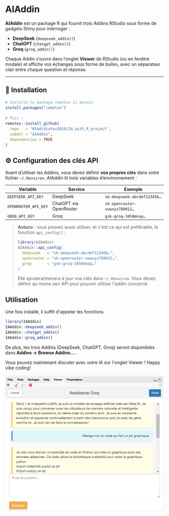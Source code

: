 # AIAddin

**AIAddin** est un package R qui fournit trois Addins RStudio sous forme de gadgets Shiny pour interroger :
- **DeepSeek** (`deepseek_addin()`)
- **ChatGPT** (`chatgpt_addin()`)
- **Groq** (`groq_addin()`)

Chaque Addin s’ouvre dans l’onglet **Viewer** de RStudio (ou en fenêtre modale) et affiche vos échanges sous forme de bulles, avec un séparateur clair entre chaque question et réponse.

---

## 🚀 Installation

```r
# Installe le package remotes si besoin
install.packages("remotes")

# Puis :
remotes::install_github(
  repo   = "Khadidiatou1010/IA_with_R_project",
  subdir = "AIAddin",
  dependencies = TRUE
)
```

## ⚙️ Configuration des clés API

Avant d’utiliser les Addins, vous devez définir **vos propres clés** dans votre fichier `~/.Renviron`. 
AIAddin lit trois variables d’environnement :

| Variable               | Service                | Exemple                                |
|------------------------|------------------------|----------------------------------------|
| `DEEPSEEK_API_KEY`     | DeepSeek               | `sk-deepseek-abcdef123456…`            |
| `OPENROUTER_API_KEY`   | ChatGPT via OpenRouter | `sk-openrouter-uvwxyz789012…`          |
| `GROQ_API_KEY`         | Groq                   | `gsk-groq-3456mnop…`                   |


> **Astuce** : vous pouvez aussi utiliser, et c'est ce qui est préférable, la fonction `api_config()` :
>
> ```r
> library(AIAddin)
> AIAddin::api_config(
>   deepseek   = "sk-deepseek-abcdef123456…",
>   openrouter = "sk-openrouter-uvwxyz789012…",
>   groq       = "gsk-groq-3456mnop…"
> )
> ```
> Elle ajoutera/mènera à jour vos clés dans `~/.Renviron`. Vous devez définir au moins uen API pour pouvoir utiliser l'addin concerné.


## Utilisation 

Une fois installé, il suffit d'appeler les fonctions

```r
library(IAAddin)
IAAddin::deepseek_addin()
IAAddin::chatgpt_addin()
IAAddin::groq_addin()
```

De plus, tes trois Addins (DeepSeek, ChatGPT, Groq) seront disponibles dans **Addins → Browse Addins…**.


Vous pouvez maintenant discuter avec votre IA sur l'onglet Viewer !
Happy vibe coding!


![Discussion avec GROQ](Image.png)


